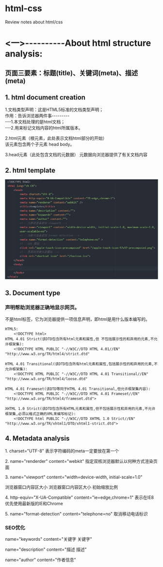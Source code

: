 # html-css
Review notes about html/css

<h1><一>----------About html structure analysis:</h1>
<h2> 页面三要素：标题(title)、关键词(meta)、描述(meta) </h2>

  <h2>1. html document creation</h2>  
    <p> 1.文档类型声明：<!DOCTYPE html>这是HTML5标准的文档类型声明；  <br/>
	作用：告诉浏览器两件事--------- <br/>
	---1.本文档处理的是html文档；   <br/> 
	---2.用来标记文档内容的html所属版本。</p>
    </p>
    <p> 2.html元素（根元素，此处表示文档html部分的开始）  <br/>
	该元素包含两个子元素 head body。  </p>
    <p>	3.head元素（此处包含文档的元数据）
	 元数据向浏览器提供了有关文档内容  </p>


  <h2>2. html template</h2>
  <img src="img/html-template.png" alt="">
  
  
  <h2>3. Document type</h2>
	<h3><!DOCTYPE>声明帮助浏览器正确地显示网页。</h3>
	   <p>不是html标签，它为浏览器提供一项信息声明，即html是用什么版本编写的。</p>
	
	HTML5:
		<!DOCTYPE html>
	HTML 4.01 Strict(该DTD包含所有html元素和属性,但 不包括展示性的和弃用的元素,不允许框架集):
		<!DOCTYPE HTML PUBLIC "-//W3C//DTD HTML 4.01//EN" "http://www.w3.org/TR/html4/strict.dtd"
		
	HTML 4.01 Transitional(该DTD包含所有html元素和属性,包括展示性的和弃用的元素,不允许框架集):
		<!DOCTYPE HTML PUBLIC "-//W3C//DTD HTML 4.01 Transitional//EN" "http://www.w3.org/TR/html4/loose.dtd"
		
	HTML 4.01 Frameset(该DTD等同于HTML 4.01 Transitional,但允许框架集内容):
		<!DOCTYPE HTML PUBLIC "-//W3C//DTD HTML 4.01 Frameset//EN" "http://www.w3.org/TR/html4/frameset.dtd">
		
	XHTML 1.0 Strict(该DTD包含所有HTML元素和属性,但不包括展示性和弃用的元素,不允许框架集,必须以格式正确的XML来编写标记):
		<!DOCTYPE html PUBLIC "-//W3C//DTD XHTML 1.0 Strict//EN" "http://www.w3.org/TR/xhtml1/DTD/xhtml1-strict.dtd"> 



  <h2>4. Metadata analysis</h2>
    <p>1. charset="UTF-8"  表示字符编码的meta一定要放在第一个</p>
	  <p>2. name="renderder" content="webkit"  指定双核浏览器默认以何种方式渲染页面  </p>
	  <p>3. name="viewport" content="width=device-width, initial-scale=1.0"  </p>
	  <p>      浏览器窗口内容区大小         浏览器窗口内容区大小     初始缩放比例    </p>
    <p>4. http-equiv="X-UA-Compatible" content="ie=edge,chrome=1"   表示在IE8优先使用最新版的IE和Chrome  </p>
    <p>5. name="format-detection" content="telephone=no"   取消移动电话标识   </p>
    <h3> SEO优化 </h3>
    <p> name="keywords" content="关键字   关键字" </p>
    <p> name="description" content="描述   描述" </p>
    <p> name="author" content="作者信息" </p>
  
  
